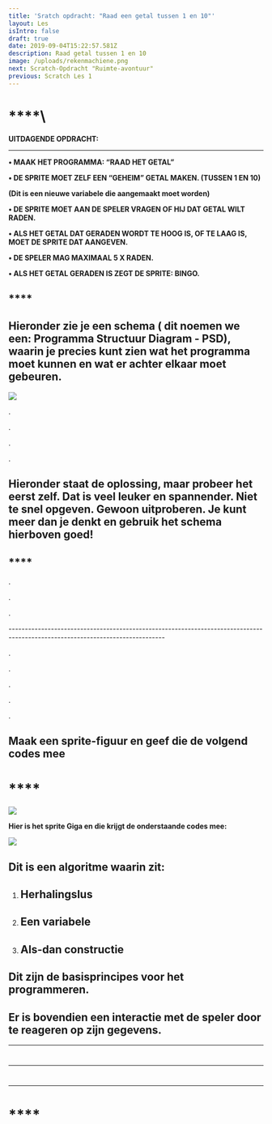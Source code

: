 ```yaml
---
title: 'Sratch opdracht: "Raad een getal tussen 1 en 10"'
layout: Les
isIntro: false
draft: true
date: 2019-09-04T15:22:57.581Z
description: Raad getal tussen 1 en 10
image: /uploads/rekenmachiene.png
next: Scratch-Opdracht "Ruimte-avontuur"
previous: Scratch Les 1
---
```

# \*\*\*\*\

**UITDAGENDE OPDRACHT:**

- - -

**•	MAAK HET PROGRAMMA:  “RAAD HET GETAL”**

**•	DE SPRITE MOET ZELF EEN “GEHEIM” GETAL MAKEN. (TUSSEN 1 EN 10)**

**(Dit is een nieuwe variabele die aangemaakt moet worden)**

**•	DE SPRITE MOET AAN DE SPELER VRAGEN OF HIJ DAT GETAL WILT RADEN.**

**•	ALS HET GETAL DAT GERADEN WORDT TE HOOG IS, OF TE LAAG IS, MOET DE SPRITE DAT AANGEVEN.**

**•	DE SPELER MAG MAXIMAAL 5 X RADEN.**

**•	ALS HET GETAL GERADEN IS ZEGT DE SPRITE: BINGO.**

## \*\*\*\*

## **Hieronder zie je een schema ( dit noemen we een: Programma Structuur Diagram - PSD), waarin je precies kunt zien wat het programma moet kunnen en wat er achter elkaar moet gebeuren.**

![](/uploads/psd-getal-tussen-1-en-10-raden.png)

.

.

.

.

## **Hieronder staat de oplossing, maar probeer het eerst zelf. Dat is veel leuker en spannender. Niet te snel opgeven. Gewoon uitproberen. Je kunt meer dan je denkt en gebruik het schema hierboven goed!**

## ****

.

.

.

\------------------------------------------------------------------------------------------------------------------------------

.

.

.

.

.

## **Maak een sprite-figuur en geef die de volgend codes mee**

# ****

![](/uploads/prite-giga.png)

**Hier is het sprite Giga en die krijgt de onderstaande codes mee:**

![](/uploads/instructies-voor-sprite-giga-raden-getal.png)



## **Dit is een algoritme waarin zit:**

1. ## **Herhalingslus**
2. ## **Een variabele**
3. ## **Als-dan constructie**

## **Dit zijn de basisprincipes voor het programmeren.**

## **Er is bovendien een interactie met de speler door te reageren op zijn gegevens.**



- - -

# 

- - -

# 

- - -

# \*\*\*\*
